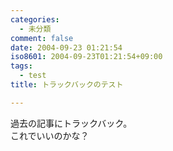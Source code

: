 ```yaml
---
categories:
  - 未分類
comment: false
date: 2004-09-23 01:21:54
iso8601: 2004-09-23T01:21:54+09:00
tags:
  - test
title: トラックバックのテスト

---
```


<div class="entry-body">
                                 <p>過去の記事にトラックバック。<br />
これでいいのかな？</p>
                              </div>    	
